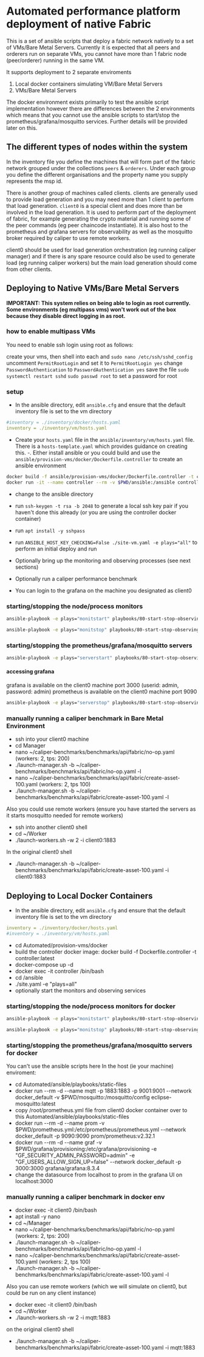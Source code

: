 # Automated performance platform deployment of native Fabric

This is a set of ansible scripts that deploy a fabric network natively to a set of VMs/Bare Metal Servers. Currently it is expected that all peers and orderers run on separate VMs, you cannot have more than 1 fabric node (peer/orderer) running in the same VM.

It supports deployment to 2 separate enviroments

1. Local docker containers simulating VM/Bare Metal Servers
2. VMs/Bare Metal Servers

The docker environment exists primarily to test the ansible script implementation however there are differences between the 2 environments which means that you cannot use the ansible scripts to start/stop the prometheus/grafana/mosquitto services. Further details will be provided later on this.

## The different types of nodes within the system

In the inventory file you define the machines that will form part of the fabric network grouped under the collections `peers` & `orderers`.
Under each group you define the different organisations and the property name you supply represents the msp id.

There is another group of machines called clients. clients are generally used to provide load generation and you may need more than 1 client to perform that load generation. `client0` is a special client and does more than be involved in the load generation. It is used to perform part of the deployment of fabric, for example generating the crypto material and running some of the peer commands (eg peer chaincode instantiate). It is also host to the prometheus and grafana servers for observability as well as the mosquitto broker required by caliper to use remote workers.

client0 should be used for load generation orchestration (eg running caliper manager) and if there is any spare resource could also be used to generate load (eg running caliper workers) but the main load generation should come from other clients.

## Deploying to Native VMs/Bare Metal Servers

**IMPORTANT: This system relies on being able to login as root currently. Some environments (eg multipass vms) won't work out of the box because they disable direct logging in as root.**

### how to enable multipass VMs
You need to enable ssh login using root as follows:

create your vms, then shell into each and `sudo nano /etc/ssh/sshd_config`
uncomment `PermitRootLogin` and set it to `PermitRootLogin yes`
change `PasswordAuthentication` to `PasswordAuthentication yes`
save the file
`sudo systemctl restart sshd`
`sudo passwd root` to set a password for root

### setup

- In the ansible directory, edit `ansible.cfg` and ensure that the default inventory file is set to the vm directory

```yaml
#inventory = ./inventory/docker/hosts.yaml
inventory = ./inventory/vm/hosts.yaml
```

- Create your `hosts.yaml` file in the `ansible/inventory/vm/hosts.yaml` file. There is a `hosts-template.yaml` which provides guidance on creating this.
-. Either install ansible or you could build and use the `ansible/provision-vms/docker/Dockerfile.controller` to create an ansible environment

```bash
docker build -f ansible/provision-vms/docker/Dockerfile.controller -t controller:latest .
docker run -it --name controller --rm -v $PWD/ansible:/ansible controller:latest /bin/bash
```

- change to the ansible directory
- run `ssh-keygen -t rsa -b 2048` to generate a local ssh key pair if you haven't done this already (or you are using the controller docker container)
- run `apt install -y sshpass`
- run `ANSIBLE_HOST_KEY_CHECKING=False ./site-vm.yaml -e plays="all"` to perform an initial deploy and run

- Optionally bring up the monitoring and observing processes (see next sections)
- Optionally run a caliper performance benchmark
- You can login to the grafana on the machine you designated as client0

### starting/stopping the node/process monitors

```bash
ansible-playbook -e plays="monitstart" playbooks/80-start-stop-observing.yaml
```

```bash
ansible-playbook -e plays="monitstop" playbooks/80-start-stop-observing.yaml
```

### starting/stopping the prometheus/grafana/mosquitto servers

```bash
ansible-playbook -e plays="serverstart" playbooks/80-start-stop-observing.yaml
```

#### accessing grafana
grafana is available on the client0 machine port 3000 (userid: admin, password: admin)
prometheus is available on the client0 machine port 9090

```bash
ansible-playbook -e plays="serverstop" playbooks/80-start-stop-observing.yaml
```

### manually running a caliper benchmark in Bare Metal Environment

- ssh into your client0 machine
- cd Manager
- nano ~/caliper-benchmarks/benchmarks/api/fabric/no-op.yaml (workers: 2, tps: 200)
- ./launch-manager.sh -b ~/caliper-benchmarks/benchmarks/api/fabric/no-op.yaml -l
- nano ~/caliper-benchmarks/benchmarks/api/fabric/create-asset-100.yaml (workers: 2, tps 100)
- ./launch-manager.sh -b ~/caliper-benchmarks/benchmarks/api/fabric/create-asset-100.yaml -l

Also you could use remote workers (ensure you have started the servers as it starts mosquitto needed for remote workers)

- ssh into another client0 shell
- cd ~/Worker
- ./launch-workers.sh -w 2 -i client0:1883

In the original client0 shell

- ./launch-manager.sh -b ~/caliper-benchmarks/benchmarks/api/fabric/create-asset-100.yaml -i client0:1883

## Deploying to Local Docker Containers

- In the ansible directory, edit `ansible.cfg` and ensure that the default inventory file is set to the vm directory

```yaml
inventory = ./inventory/docker/hosts.yaml
#inventory = ./inventory/vm/hosts.yaml
```

- cd Automated/provision-vms/docker
- build the controller docker image: docker build -f Dockerfile.controller -t controller:latest
- docker-compose up -d
- docker exec -it controller /bin/bash
- cd /ansible
- ./site.yaml -e "plays=all"
- optionally start the monitors and observing services

### starting/stopping the node/process monitors for docker

```bash
ansible-playbook -e plays="monitstart" playbooks/80-start-stop-observing.yaml
```

```bash
ansible-playbook -e plays="monitstop" playbooks/80-start-stop-observing.yaml
```

### starting/stopping the prometheus/grafana/mosquitto servers for docker

You can't use the ansible scripts here
In the host (ie your machine) enviroment:

- cd Automated/ansible/playbooks/static-files
- docker run --rm -d --name mqtt -p 1883:1883 -p 9001:9001 --network docker_default -v $PWD/mosquitto:/mosquitto/config eclipse-mosquitto:latest
- copy /root/prometheus.yml file from client0 docker container over to this Automated/ansible/playbooks/static-files
- docker run --rm -d --name prom -v $PWD/prometheus.yml:/etc/prometheus/prometheus.yml --network docker_default -p 9090:9090 prom/prometheus:v2.32.1
- docker run --rm -d --name graf -v $PWD/grafana/provisioning:/etc/grafana/provisioning -e "GF_SECURITY_ADMIN_PASSWORD=admin" -e "GF_USERS_ALLOW_SIGN_UP=false" --network docker_default -p 3000:3000 grafana/grafana:8.3.4
- change the datasource from localhost to prom in the grafana UI on localhost:3000

### manually running a caliper benchmark in docker env

- docker exec -it client0 /bin/bash
- apt install -y nano
- cd ~/Manager
- nano ~/caliper-benchmarks/benchmarks/api/fabric/no-op.yaml (workers: 2, tps: 200)
- ./launch-manager.sh -b ~/caliper-benchmarks/benchmarks/api/fabric/no-op.yaml -l
- nano ~/caliper-benchmarks/benchmarks/api/fabric/create-asset-100.yaml (workers: 2, tps 100)
- ./launch-manager.sh -b ~/caliper-benchmarks/benchmarks/api/fabric/create-asset-100.yaml -l

Also you can use remote workers (which we will simulate on client0, but could be run on any client instance)

- docker exec -it client0 /bin/bash
- cd ~/Worker
- ./launch-workers.sh -w 2 -i mqtt:1883

on the original client0 shell

- ./launch-manager.sh -b ~/caliper-benchmarks/benchmarks/api/fabric/create-asset-100.yaml -i mqtt:1883
